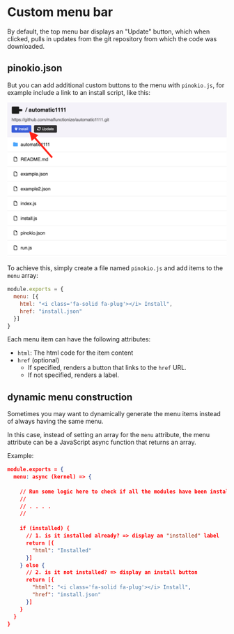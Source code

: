 # Custom menu bar

By default, the top menu bar displays an "Update" button, which when clicked, pulls in updates from the git repository from which the code was downloaded.

## pinokio.json

But you can add additional custom buttons to the menu with `pinokio.js`, for example include a link to an install script, like this:

<p>
<img src="./install.png" class='framed'>
</p>

To achieve this, simply create a file named `pinokio.js` and add items to the `menu` array:

```javascript
module.exports = {
  menu: [{
    html: "<i class='fa-solid fa-plug'></i> Install",
    href: "install.json"
  }]
}
```

Each menu item can have the following attributes:

- `html`: The html code for the item content
- `href` (optional)
  - If specified, renders a button that links to the `href` URL.
  - If not specified, renders a label.

## dynamic menu construction

Sometimes you may want to dynamically generate the menu items instead of always having the same menu.

In this case, instead of setting an array for the `menu` attribute, the menu attribute can be a JavaScript async function that returns an array.

Example:

```json
module.exports = {
  menu: async (kernel) => {

    // Run some logic here to check if all the modules have been installed
    //
    // . . . .
    //

    if (installed) {
      // 1. is it installed already? => display an "installed" label
      return [{
        "html": "Installed"
      }]
    } else {
      // 2. is it not installed? => display an install button
      return [{
        "html": "<i class='fa-solid fa-plug'></i> Install",
        "href": "install.json"
      }]
    }
  }
}
```
